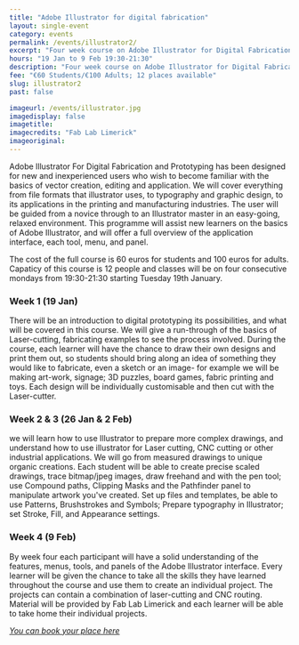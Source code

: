 ```yaml
---
title: "Adobe Illustrator for digital fabrication"
layout: single-event
category: events
permalink: /events/illustrator2/
excerpt: "Four week course on Adobe Illustrator for Digital Fabrication"
hours: "19 Jan to 9 Feb 19:30-21:30"
description: "Four week course on Adobe Illustrator for Digital Fabrication. 19 Jan to 09 Feb 19:30-21:30"
fee: "€60 Students/€100 Adults; 12 places available"
slug: illustrator2
past: false

imageurl: /events/illustrator.jpg
imagedisplay: false
imagetitle: 
imagecredits: "Fab Lab Limerick"
imageoriginal: 
---
```


Adobe Illustrator For Digital Fabrication and Prototyping has been designed for new and inexperienced users who wish to become familiar with the basics of vector creation, editing and application. We will cover everything from file formats that illustrator uses, to typography and graphic design, to its applications in the printing and manufacturing industries. The user will be guided from a novice through to an Illustrator master in an easy-going, relaxed environment. This programme will assist new learners on the basics of Adobe Illustrator, and will offer a full overview of the application interface, each tool, menu, and panel.

The cost of the full course is 60 euros for students and 100 euros for adults. Capaticy of this course is 12 people and classes will be on four consecutive mondays from 19:30-21:30 starting Tuesday 19th January.

### Week 1 (19 Jan)
There will be an introduction to digital prototyping its possibilities, and what will be covered in this course. We will give a run-through of the basics of Laser-cutting, fabricating examples to see the process involved. During the course, each learner will have the chance to draw their own designs and print them out, so students should bring along an idea of something they would like to fabricate, even a sketch or an image- for example we will be making art-work, signage; 3D puzzles, board games, fabric printing and toys. Each design will be individually customisable and then cut with the Laser-cutter.

### Week 2 & 3 (26 Jan & 2 Feb)
we will learn how to use Illustrator to prepare more complex drawings, and understand how to use illustrator for Laser cutting, CNC cutting or other industrial applications. We will go from measured drawings to unique organic creations. Each student will be able to create precise scaled drawings, trace bitmap/jpeg images, draw freehand and with the pen tool; use Compound paths, Clipping Masks and the Pathfinder panel to manipulate artwork you've created. Set up files and templates, be able to use Patterns, Brushstrokes and Symbols; Prepare typography in Illustrator; set Stroke, Fill, and Appearance settings.

### Week 4 (9 Feb)
By week four each participant will have a solid understanding of the features, menus, tools, and panels of the Adobe Illustrator interface. Every learner will be given the chance to take all the skills they have learned throughout the course and use them to create an individual project. The projects can contain a combination of laser-cutting and CNC routing. Material will be provided by Fab Lab Limerick and each learner will be able to take home their individual projects.

 *[You can book your place here](http://fablablimerick.ticketleap.com/adobe-illustrator-for-digital-fabrication/)*

